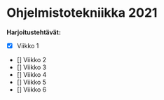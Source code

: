 # Ohjelmistotekniikka 2021

**Harjoitustehtävät:**

- [x] Viikko 1
- [] Viikko 2
- [] Viikko 3
- [] Viikko 4
- [] Viikko 5 
- [] Viikko 6
